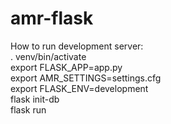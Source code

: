 # amr-flask

How to run development server:  
. venv/bin/activate  
export FLASK_APP=app.py  
export AMR_SETTINGS=settings.cfg  
export FLASK_ENV=development  
flask init-db  
flask run
